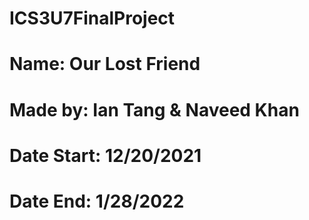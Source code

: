 # ICS3U7FinalProject
# Name: Our Lost Friend
# Made by: Ian Tang & Naveed Khan 
# Date Start: 12/20/2021
# Date End: 1/28/2022
